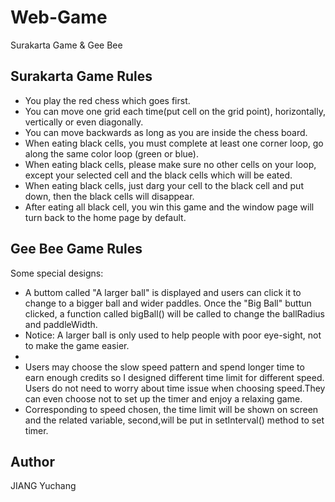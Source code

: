 # Web-Game
Surakarta Game &amp; Gee Bee

## Surakarta Game Rules
* You play the red chess which goes first.
* You can move one grid each time(put cell on the grid point), horizontally, vertically or even diagonally.
* You can move backwards as long as you are inside the chess board.
* When eating black cells, you must complete at least one corner loop, go along the same color loop (green or blue).
* When eating black cells, please make sure no other cells on your loop, except your selected cell and the black cells which will be eated.
* When eating black cells, just darg your cell to the black cell and put down, then the black cells will disappear.
* After eating all black cell, you win this game and the window page will turn back to the home page by default.

## Gee Bee Game Rules
Some special designs:
* A buttom called "A larger ball" is displayed and users can click it to change to a bigger ball and wider paddles.
Once the "Big Ball" buttun clicked, a function called bigBall() will be called to change the ballRadius and paddleWidth.
* Notice: A larger ball is only used to help people with poor eye-sight, not to make the game easier.
*
* Users may choose the slow speed pattern and spend longer time to earn enough credits so I designed different time limit for different
speed. Users do not need to worry about time issue when choosing speed.They can even choose not to set up the timer and enjoy a relaxing game. 
* Corresponding to speed chosen, the time limit will be shown on screen and the related variable, second,will be put in setInterval() method to set timer.

## Author
JIANG Yuchang
